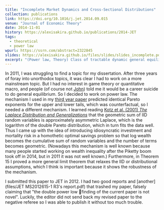 ```yaml
---
title: "Incomplete Market Dynamics and Cross-Sectional Distributions"
collection: publications
link: https://doi.org/10.1016/j.jet.2014.09.015
venue: "Journal of Economic Theory"
date: 2014-11-01
history: https://alexisakira.github.io/publications/2014-JET
tags:
  - theoretical
  - power law
wpurl: https://ssrn.com/abstract=2322845
slides: https://alexisakira.github.io/files/slides/slides_incomplete.pdf
excerpt: "(Power law, Theory) Class of tractable dynamic general equilibrium models that generates power law in size distributions; one of my dissertation chapters at Yale."
---
```


In 2011, I was struggling to find a topic for my dissertation. After three years of foray into unorthodox topics, it was clear I had to work on a more mainstream topic. But I had no interest in game theory or quantitative macro, and people (of course not [John](https://en.wikipedia.org/wiki/John_Geanakoplos)) told me it would be a career suicide to do general equilibrium. So I decided to work on power law. The mechanism I used in my [third year paper](https://doi.org/10.1016/j.jebo.2012.04.012) predicted identical Pareto exponents for the upper and lower tails, which was counterfactual, so I needed a different mechanism. I learned reading [Kotz et al. (2001) *The Laplace Distribution and Generalizations*](https://doi.org/10.1007/978-1-4612-0173-1) that the geometric sum of IID random variables is approximately asymmetric Laplace, which is the logarithm of the double Pareto distribution, which in turn fits the data well. Thus I came up with the idea of introducing idiosyncratic investment and mortality risk in a homothetic optimal savings problem so that log wealth becomes the cumulative sum of random variables and the number of terms becomes geometric. (Nowadays this mechanism is well known because many people started working on wealth inequality after the Piketty boom took off in 2014, but in 2011 it was not well known.) Furthermore, in Theorem 15 I proved a more general limit theorem that relaxes the IID or distributional assumptions, which I think is important because it shows the robustness of the mechanism.

I submitted this paper to JET in 2012. I had two good reports and [another](files/JET MS2012615-1 R3's report.pdf) that trashed my paper, falsely claiming that "the double
power low finding of the current paper is not novel". Luckily, the editor did not send back my revised paper to the negative referee so I was able to publish it without too much trouble.